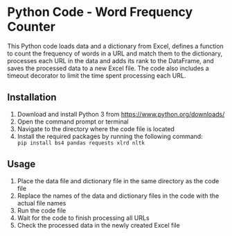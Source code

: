 <!DOCTYPE html>
<html>
<body>
	<h1>Python Code - Word Frequency Counter</h1>
	<p>This Python code loads data and a dictionary from Excel, defines a function to count the frequency of words in a URL and match them to the dictionary, processes each URL in the data and adds its rank to the DataFrame, and saves the processed data to a new Excel file. The code also includes a timeout decorator to limit the time spent processing each URL.</p>
  
<h2>Installation</h2>
<ol>
	<li>Download and install Python 3 from <a href="https://www.python.org/downloads/">https://www.python.org/downloads/</a></li>
	<li>Open the command prompt or terminal</li>
	<li>Navigate to the directory where the code file is located</li>
	<li>Install the required packages by running the following command:</li>
	<code>pip install bs4 pandas requests xlrd nltk</code>
</ol>

<h2>Usage</h2>
<ol>
	<li>Place the data file and dictionary file in the same directory as the code file</li>
	<li>Replace the names of the data and dictionary files in the code with the actual file names</li>
	<li>Run the code file</li>
	<li>Wait for the code to finish processing all URLs</li>
	<li>Check the processed data in the newly created Excel file</li>
</ol>
</body>
</html>
